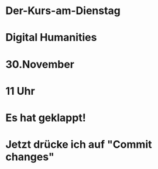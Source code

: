 # Der-Kurs-am-Dienstag
# Digital Humanities
# 30.November
# 11 Uhr
# Es hat geklappt!
# Jetzt drücke ich auf "Commit changes"
